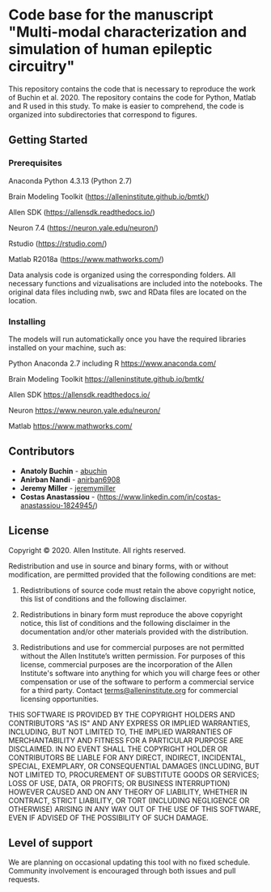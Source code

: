 # Code base for the manuscript "Multi-modal characterization and simulation of human epileptic circuitry"

This repository contains the code that is necessary to reproduce the work of Buchin et al. 2020. The repository contains the code for Python, Matlab and R used in this study. To make is easier to comprehend, the code is organized into subdirectories that correspond to figures.

## Getting Started

### Prerequisites

Anaconda Python 4.3.13 (Python 2.7)

Brain Modeling Toolkit (https://alleninstitute.github.io/bmtk/)

Allen SDK (https://allensdk.readthedocs.io/)

Neuron 7.4 (https://neuron.yale.edu/neuron/)

Rstudio (https://rstudio.com/)

Matlab R2018a (https://www.mathworks.com/)


Data analysis code is organized using the corresponding folders. All necessary functions and vizualisations are included into the notebooks. The original data files including nwb, swc and RData files are located on the location.


### Installing

The models will run automatickally once you have the required libraries installed on your machine, such as:

Python Anaconda 2.7 including R
https://www.anaconda.com/

Brain Modeling Toolkit
https://alleninstitute.github.io/bmtk/

Allen SDK
https://allensdk.readthedocs.io/

Neuron
https://www.neuron.yale.edu/neuron/

Matlab
https://www.mathworks.com/


## Contributors

* **Anatoly Buchin** - [abuchin](https://github.com/abuchin)
* **Anirban Nandi** - [anirban6908](https://github.com/anirban6908)
* **Jeremy Miller** - [jeremymiller](https://github.com/jeremymiller)
* **Costas Anastassiou** - (https://www.linkedin.com/in/costas-anastassiou-1824945/)


## License

Copyright © 2020. Allen Institute. All rights reserved.

Redistribution and use in source and binary forms, with or without modification, are permitted provided that the following conditions are met:

1. Redistributions of source code must retain the above copyright notice, this list of conditions and the following disclaimer.

2. Redistributions in binary form must reproduce the above copyright notice, this list of conditions and the following disclaimer in the documentation and/or other materials provided with the distribution.

3. Redistributions and use for commercial purposes are not permitted without the Allen Institute’s written permission. For purposes of this license, commercial purposes are the incorporation of the Allen Institute's software into anything for which you will charge fees or other compensation or use of the software to perform a commercial service for a third party. Contact terms@alleninstitute.org for commercial licensing opportunities.

THIS SOFTWARE IS PROVIDED BY THE COPYRIGHT HOLDERS AND CONTRIBUTORS "AS IS" AND ANY EXPRESS OR IMPLIED WARRANTIES, INCLUDING, BUT NOT LIMITED TO, THE IMPLIED WARRANTIES OF MERCHANTABILITY AND FITNESS FOR A PARTICULAR PURPOSE ARE DISCLAIMED. IN NO EVENT SHALL THE COPYRIGHT HOLDER OR CONTRIBUTORS BE LIABLE FOR ANY DIRECT, INDIRECT, INCIDENTAL, SPECIAL, EXEMPLARY, OR CONSEQUENTIAL DAMAGES (INCLUDING, BUT NOT LIMITED TO, PROCUREMENT OF SUBSTITUTE GOODS OR SERVICES; LOSS OF USE, DATA, OR PROFITS; OR BUSINESS INTERRUPTION) HOWEVER CAUSED AND ON ANY THEORY OF LIABILITY, WHETHER IN CONTRACT, STRICT LIABILITY, OR TORT (INCLUDING NEGLIGENCE OR OTHERWISE) ARISING IN ANY WAY OUT OF THE USE OF THIS SOFTWARE, EVEN IF ADVISED OF THE POSSIBILITY OF SUCH DAMAGE.

## Level of support

We are planning on occasional updating this tool with no fixed schedule. Community involvement is encouraged through both issues and pull requests.
